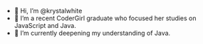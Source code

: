 - 👋 Hi, I’m @krystalwhite
- 👀 I’m a recent CoderGirl graduate who focused her studies on JavaScript and Java. 
- 🌱 I’m currently deepening my understanding of Java. 

<!---
krystalwhite/krystalwhite is a ✨ special ✨ repository because its `README.md` (this file) appears on your GitHub profile.
You can click the Preview link to take a look at your changes.
--->

